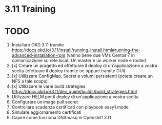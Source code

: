 # 3.11 Training

# TODO
1. Installare OKD 3.11 tramite https://docs.okd.io/3.11/install/running_install.html#running-the-advanced-installation-rpm (vanno bene due VMs Centos 7 in comunicazione su rete local. Un master e un worker node e router)
1. [x] Creare un progetto ed effettuare il deploy di un'applicazione a vostra scelta (efettuare il deploy tramite oc oppure tramite GUI)
1. [x] Utilizzare ConfigMap, Secret e volumi persistenti (potete creare un NFS a tale scopo)
1. [x] Utilizzare le varie build strategies https://docs.okd.io/3.11/dev_guide/builds/build_strategies.html
1. Utilizzare HELM per il deploy di un'applicazione a vostra scelta
1. Configurare un image pull secret
1. Controllare scadenza certificati con playbook easy1.mode
1. Simulare aggiornamento certificati
1. Capire come funziona DNSmasq in Openshift 3.11